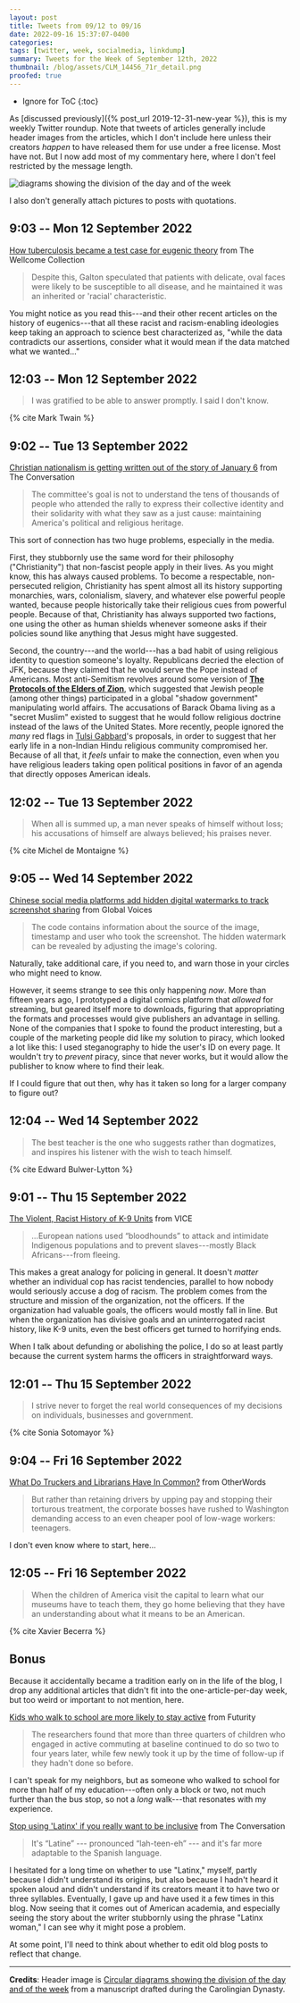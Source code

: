 ```yaml
---
layout: post
title: Tweets from 09/12 to 09/16
date: 2022-09-16 15:37:07-0400
categories:
tags: [twitter, week, socialmedia, linkdump]
summary: Tweets for the Week of September 12th, 2022
thumbnail: /blog/assets/CLM_14456_71r_detail.png
proofed: true
---
```


* Ignore for ToC
{:toc}

As [discussed previously]({% post_url 2019-12-31-new-year %}), this is my weekly Twitter roundup.  Note that tweets of articles generally include header images from the articles, which I don't include here unless their creators *happen* to have released them for use under a free license.  Most have not.  But I now add most of my commentary here, where I don't feel restricted by the message length.

![diagrams showing the division of the day and of the week](/blog/assets/CLM_14456_71r_detail.png "diagrams showing the division of the day and of the week")

I also don't generally attach pictures to posts with quotations.

## 9:03 -- Mon 12 September 2022

[<i class="fab fa-twitter-square"></i>](https://jcolag.github.io/twitter/1569310609279111168) [How tuberculosis became a test case for eugenic theory](https://wellcomecollection.org/articles/YxDGxBEAACAAdakm) from The Wellcome Collection

 > Despite this, Galton speculated that patients with delicate, oval faces were likely to be susceptible to all disease, and he maintained it was an inherited or 'racial' characteristic.

You might notice as you read this---and their other recent articles on the history of eugenics---that all these racist and racism-enabling ideologies keep taking an approach to science best characterized as, "while the data contradicts our assertions, consider what it would mean if the data matched what we wanted..."

## 12:03 -- Mon 12 September 2022

[<i class="fab fa-twitter-square"></i>](https://jcolag.github.io/twitter/1569355908039249922)

 > I was gratified to be able to answer promptly. I said I don't know.

{% cite Mark Twain %}

## 9:02 -- Tue 13 September 2022

[<i class="fab fa-twitter-square"></i>](https://jcolag.github.io/twitter/1569672745738272768) [Christian nationalism is getting written out of the story of January 6](https://theconversation.com/christian-nationalism-is-getting-written-out-of-the-story-of-january-6-189440) from The Conversation

 > The committee's goal is not to understand the tens of thousands of people who attended the rally to express their collective identity and their solidarity with what they saw as a just cause: maintaining America's political and religious heritage.

This sort of connection has two huge problems, especially in the media.

First, they stubbornly use the same word for their philosophy ("Christianity") that non-fascist people apply in their lives.  As you might know, this has always caused problems.  To become a respectable, non-persecuted religion, Christianity has spent almost all its history supporting monarchies, wars, colonialism, slavery, and whatever else powerful people wanted, because people historically take their religious cues from powerful people.  Because of that, Christianity has always supported two factions, one using the other as human shields whenever someone asks if their policies sound like anything that Jesus might have suggested.

Second, the country---and the world---has a bad habit of using religious identity to question someone's loyalty.  Republicans decried the election of JFK, because they claimed that he would serve the Pope instead of Americans.  Most anti-Semitism revolves around some version of [**The Protocols of the Elders of Zion**](https://en.wikipedia.org/wiki/The_Protocols_of_the_Elders_of_Zion), which suggested that Jewish people (among other things) participated in a global "shadow government" manipulating world affairs.  The accusations of Barack Obama living as a "secret Muslim" existed to suggest that he would follow religious doctrine instead of the laws of the United States.  More recently, people ignored the *many* red flags in [Tulsi Gabbard](https://en.wikipedia.org/wiki/Tulsi_Gabbard)'s proposals, in order to suggest that her early life in a non-Indian Hindu religious community compromised her.  Because of all that, it *feels* unfair to make the connection, even when you have religious leaders taking open political positions in favor of an agenda that directly opposes American ideals.

## 12:02 -- Tue 13 September 2022

[<i class="fab fa-twitter-square"></i>](https://jcolag.github.io/twitter/1569718043839635456)

 > When all is summed up, a man never speaks of himself without loss; his accusations of himself are always believed; his praises never.

{% cite Michel de Montaigne %}

## 9:05 -- Wed 14 September 2022

[<i class="fab fa-twitter-square"></i>](https://jcolag.github.io/twitter/1570035888192569344) [Chinese social media platforms add hidden digital watermarks to track screenshot sharing](https://globalvoices.org/2022/09/07/chinese-social-media-platforms-add-hidden-digital-watermarks-to-track-screenshot-sharing/) from Global Voices

 > The code contains information about the source of the image, timestamp and user who took the screenshot. The hidden watermark can be revealed by adjusting the image's coloring.

Naturally, take additional care, if you need to, and warn those in your circles who might need to know.

However, it seems strange to see this only happening *now*.  More than fifteen years ago, I prototyped a digital comics platform that *allowed* for streaming, but geared itself more to downloads, figuring that appropriating the formats and processes would give publishers an advantage in selling.  None of the companies that I spoke to found the product interesting, but a couple of the marketing people did like my solution to piracy, which looked a lot like this:  I used steganography to hide the user's ID on every page.  It wouldn't try to *prevent* piracy, since that never works, but it would allow the publisher to know where to find their leak.

If I could figure that out then, why has it taken so long for a larger company to figure out?

## 12:04 -- Wed 14 September 2022

[<i class="fab fa-twitter-square"></i>](https://jcolag.github.io/twitter/1570080935067852800)

 > The best teacher is the one who suggests rather than dogmatizes, and inspires his listener with the wish to teach himself.

{% cite Edward Bulwer-Lytton %}

## 9:01 -- Thu 15 September 2022

[<i class="fab fa-twitter-square"></i>](https://jcolag.github.io/twitter/1570397269559476232) [The Violent, Racist History of K-9 Units](https://www.vice.com/en/article/g5vjjb/k9-unit-history) from VICE

 > ...European nations used “bloodhounds” to attack and intimidate Indigenous populations and to prevent slaves---mostly Black Africans---from fleeing.

This makes a great analogy for policing in general.  It doesn't *matter* whether an individual cop has racist tendencies, parallel to how nobody would seriously accuse a dog of racism.  The problem comes from the structure and mission of the organization, not the officers.  If the organization had valuable goals, the officers would mostly fall in line.  But when the organization has divisive goals and an uninterrogated racist history, like K-9 units, even the best officers get turned to horrifying ends.

When I talk about defunding or abolishing the police, I do so at least partly because the current system harms the officers in straightforward ways.

## 12:01 -- Thu 15 September 2022

[<i class="fab fa-twitter-square"></i>](https://jcolag.github.io/twitter/1570442568667729922)

 > I strive never to forget the real world consequences of my decisions on individuals, businesses and government.

{% cite Sonia Sotomayor %}

## 9:04 -- Fri 16 September 2022

[<i class="fab fa-twitter-square"></i>](https://jcolag.github.io/twitter/1570760412391362560) [What Do Truckers and Librarians Have In Common?](https://otherwords.org/what-do-truckers-and-librarians-have-in-common/) from OtherWords

 > But rather than retaining drivers by upping pay and stopping their torturous treatment, the corporate bosses have rushed to Washington demanding access to an even cheaper pool of low-wage workers: teenagers.

I don't even know where to start, here...

## 12:05 -- Fri 16 September 2022

[<i class="fab fa-twitter-square"></i>](https://jcolag.github.io/twitter/1570805962792910850)

 > When the children of America visit the capital to learn what our museums have to teach them, they go home believing that they have an understanding about what it means to be an American.

{% cite Xavier Becerra %}

## Bonus

Because it accidentally became a tradition early on in the life of the blog, I drop any additional articles that didn't fit into the one-article-per-day week, but too weird or important to not mention, here.

<i class="fas fa-square"></i> [Kids who walk to school are more likely to stay active](https://www.futurity.org/childrens-health-exercise-active-commuting-2795292/) from Futurity

 > The researchers found that more than three quarters of children who engaged in active commuting at baseline continued to do so two to four years later, while few newly took it up by the time of follow-up if they hadn't done so before.

I can't speak for my neighbors, but as someone who walked to school for more than half of my education---often only a block or two, not much further than the bus stop, so not a *long* walk---that resonates with my experience.

<i class="fas fa-square"></i> [Stop using 'Latinx' if you really want to be inclusive](https://theconversation.com/stop-using-latinx-if-you-really-want-to-be-inclusive-189358) from The Conversation

 > It's “Latine” --- pronounced “lah-teen-eh” --- and it's far more adaptable to the Spanish language.

I hesitated for a long time on whether to use "Latinx," myself, partly because I didn't understand its origins, but also because I hadn't heard it spoken aloud and didn't understand if its creators meant it to have two or three syllables.  Eventually, I gave up and have used it a few times in this blog.  Now seeing that it comes out of American academia, and especially seeing the story about the writer stubbornly using the phrase "Latinx woman," I can see why it might pose a problem.

At some point, I'll need to think about whether to edit old blog posts to reflect that change.

* * *

**Credits**:  Header image is [Circular diagrams showing the division of the day and of the week](https://commons.wikimedia.org/wiki/File:CLM_14456_71r_detail.jpg) from a manuscript drafted during the Carolingian Dynasty.
